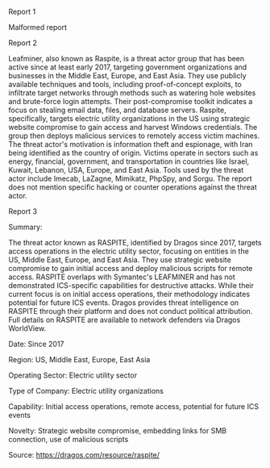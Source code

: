 
Report 1

Malformed report





Report 2

Leafminer, also known as Raspite, is a threat actor group that has been active since at least early 2017, targeting government organizations and businesses in the Middle East, Europe, and East Asia. They use publicly available techniques and tools, including proof-of-concept exploits, to infiltrate target networks through methods such as watering hole websites and brute-force login attempts. Their post-compromise toolkit indicates a focus on stealing email data, files, and database servers. Raspite, specifically, targets electric utility organizations in the US using strategic website compromise to gain access and harvest Windows credentials. The group then deploys malicious services to remotely access victim machines. The threat actor's motivation is information theft and espionage, with Iran being identified as the country of origin. Victims operate in sectors such as energy, financial, government, and transportation in countries like Israel, Kuwait, Lebanon, USA, Europe, and East Asia. Tools used by the threat actor include Imecab, LaZagne, Mimikatz, PhpSpy, and Sorgu. The report does not mention specific hacking or counter operations against the threat actor.





Report 3

Summary:

The threat actor known as RASPITE, identified by Dragos since 2017, targets access operations in the electric utility sector, focusing on entities in the US, Middle East, Europe, and East Asia. They use strategic website compromise to gain initial access and deploy malicious scripts for remote access. RASPITE overlaps with Symantec's LEAFMINER and has not demonstrated ICS-specific capabilities for destructive attacks. While their current focus is on initial access operations, their methodology indicates potential for future ICS events. Dragos provides threat intelligence on RASPITE through their platform and does not conduct political attribution. Full details on RASPITE are available to network defenders via Dragos WorldView. 

Date: Since 2017

Region: US, Middle East, Europe, East Asia

Operating Sector: Electric utility sector

Type of Company: Electric utility organizations

Capability: Initial access operations, remote access, potential for future ICS events

Novelty: Strategic website compromise, embedding links for SMB connection, use of malicious scripts

Source: https://dragos.com/resource/raspite/



